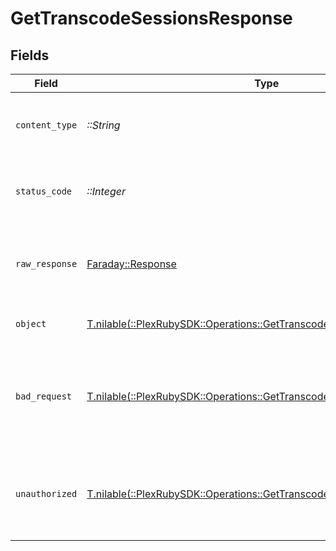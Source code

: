 # GetTranscodeSessionsResponse


## Fields

| Field                                                                                                                                 | Type                                                                                                                                  | Required                                                                                                                              | Description                                                                                                                           |
| ------------------------------------------------------------------------------------------------------------------------------------- | ------------------------------------------------------------------------------------------------------------------------------------- | ------------------------------------------------------------------------------------------------------------------------------------- | ------------------------------------------------------------------------------------------------------------------------------------- |
| `content_type`                                                                                                                        | *::String*                                                                                                                            | :heavy_check_mark:                                                                                                                    | HTTP response content type for this operation                                                                                         |
| `status_code`                                                                                                                         | *::Integer*                                                                                                                           | :heavy_check_mark:                                                                                                                    | HTTP response status code for this operation                                                                                          |
| `raw_response`                                                                                                                        | [Faraday::Response](https://www.rubydoc.info/gems/faraday/Faraday/Response)                                                           | :heavy_check_mark:                                                                                                                    | Raw HTTP response; suitable for custom response parsing                                                                               |
| `object`                                                                                                                              | [T.nilable(::PlexRubySDK::Operations::GetTranscodeSessionsResponseBody)](../../models/operations/gettranscodesessionsresponsebody.md) | :heavy_minus_sign:                                                                                                                    | The Transcode Sessions                                                                                                                |
| `bad_request`                                                                                                                         | [T.nilable(::PlexRubySDK::Operations::GetTranscodeSessionsBadRequest)](../../models/operations/gettranscodesessionsbadrequest.md)     | :heavy_minus_sign:                                                                                                                    | Bad Request - A parameter was not specified, or was specified incorrectly.                                                            |
| `unauthorized`                                                                                                                        | [T.nilable(::PlexRubySDK::Operations::GetTranscodeSessionsUnauthorized)](../../models/operations/gettranscodesessionsunauthorized.md) | :heavy_minus_sign:                                                                                                                    | Unauthorized - Returned if the X-Plex-Token is missing from the header or query.                                                      |